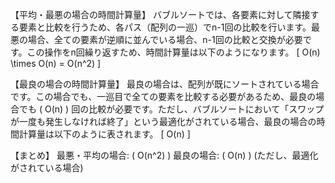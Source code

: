 【平均・最悪の場合の時間計算量】
バブルソートでは、各要素に対して隣接する要素と比較を行うため、各パス（配列の一巡）でn-1回の比較を行います。最悪の場合、全ての要素が逆順に並んでいる場合、n-1回の比較と交換が必要です。この操作をn回繰り返すため、時間計算量は以下のようになります。
[ O(n) \times O(n) = O(n^2) ]

【最良の場合の時間計算量】
最良の場合は、配列が既にソートされている場合です。この場合でも、一巡目で全ての要素を比較する必要があるため、最良の場合でも ( O(n) ) 回の比較が必要です。ただし、バブルソートにおいて「スワップが一度も発生しなければ終了」という最適化がされている場合、最良の場合の時間計算量は以下のように表されます。
[ O(n) ]

【まとめ】
最悪・平均の場合: ( O(n^2) )
最良の場合: ( O(n) ) (ただし、最適化がされている場合)